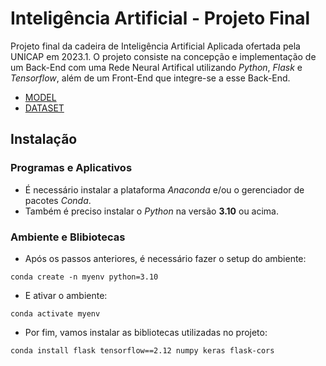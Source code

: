 # Inteligência Artificial - Projeto Final

Projeto final da cadeira de Inteligência Artificial Aplicada ofertada pela UNICAP em 2023.1. O projeto consiste na concepção e implementação de um Back-End com uma Rede Neural Artifical utilizando *Python*, *Flask* e *Tensorflow*, além de um Front-End que integre-se a esse Back-End.

- [MODEL](https://drive.google.com/uc?id=1drL1BjRoHoiZ9TlusGTDRa3fM9rtOrrX)
- [DATASET](https://drive.google.com/uc?id=1x2HiCB8oU5AgYuMEPwicGQ7r9m20uI-U)

## Instalação

### Programas e Aplicativos

- É necessário instalar a plataforma *Anaconda* e/ou o gerenciador de pacotes *Conda*.
- Também é preciso instalar o *Python* na versão **3.10** ou acima.

### Ambiente e Blibiotecas

- Após os passos anteriores, é necessário fazer o setup do ambiente:

```
conda create -n myenv python=3.10
```

- E ativar o ambiente:

```
conda activate myenv
```

- Por fim, vamos instalar as bibliotecas utilizadas no projeto:

```
conda install flask tensorflow==2.12 numpy keras flask-cors
```
